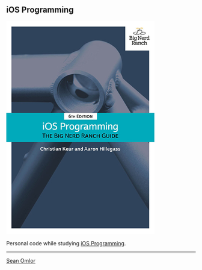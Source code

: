 ## iOS Programming

[![Book cover](cover.jpg)](https://www.amazon.com/iOS-Programming-Ranch-Guide-Guides/dp/0134682335/)

Personal code while studying [iOS Programming](https://www.amazon.com/iOS-Programming-Ranch-Guide-Guides/dp/0134682335/).

---
[Sean Omlor](http://seanomlor.com)
